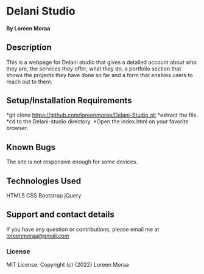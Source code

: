 # Delani Studio
#### By Loreen Moraa
## Description
This is a webpage for Delani studio that gives a detailed account about who they are, the services they offer, what they do, a portfolio section that shows the projects they have done so far and a form that enables users to reach out to them. 
## Setup/Installation Requirements
*git clone https://github.com/loreenmoraa/Delani-Studio.git
*extract the file.
*cd to the Delani-studio directory.
*Open the index.html on your favorite browser.
## Known Bugs
The site is not responsive enough for some devices.
## Technologies Used
HTML5
CSS
Bootstrap
jQuery
## Support and contact details
If you have any question or contributions, please email me at loreenmoraa@gmail.com
### License
MIT License:
Copyright (c) {2022} Loreen Moraa
